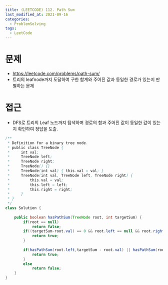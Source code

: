```yaml
---
title: (LEETCODE) 112. Path Sum
last_modified_at: 2021-09-16
categories: 
  - ProblemSolving
tags:
  - LeetCode
---
```


# 문제
- https://leetcode.com/problems/path-sum/
-  트리의 leafnode까지 도달하여 구한 합계와 주어진 값과 동일한 경로가 있는지 판별하는 문제

# 접근
- DFS로 트리의 Leaf 노드까지 탐색하며 경로의 합과 주어진 값이 동일한 값이 있는지 확인하여 정답을 도출.

```java
/**
 * Definition for a binary tree node.
 * public class TreeNode {
 *     int val;
 *     TreeNode left;
 *     TreeNode right;
 *     TreeNode() {}
 *     TreeNode(int val) { this.val = val; }
 *     TreeNode(int val, TreeNode left, TreeNode right) {
 *         this.val = val;
 *         this.left = left;
 *         this.right = right;
 *     }
 * }
 */
class Solution {
    
    public boolean hasPathSum(TreeNode root, int targetSum) {
        if(root == null)
            return false;
        if((targetSum-root.val) == 0 && root.left == null && root.right == null){
            return true;
        }
        
        if(hasPathSum(root.left,targetSum - root.val) || hasPathSum(root.right,targetSum - root.val)){
            return true;
        }
        else 
            return false;
    }
}
```
